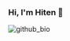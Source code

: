 ### Hi, I'm Hiten 👋
![github_bio](https://user-images.githubusercontent.com/48350702/118401287-be524b00-b682-11eb-86a7-2e8501961e7d.png)



<!--
**Hiten24/hiten24** is a ✨ _special_ ✨ repository because its `README.md` (this file) appears on your GitHub profile.

Here are some ideas to get you started:

- 🔭 I’m currently working on ...
- 🌱 I’m currently learning ...
- 👯 I’m looking to collaborate on ...
- 🤔 I’m looking for help with ...
- 💬 Ask me about ...
- 📫 How to reach me: ...
- 😄 Pronouns: ...
- ⚡ Fun fact: ...
-->
